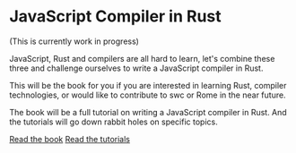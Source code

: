 # JavaScript Compiler in Rust

(This is currently work in progress)

JavaScript, Rust and compilers are all hard to learn,
let's combine these three and challenge ourselves to write a JavaScript compiler in Rust.

This will be the book for you if you are interested in learning Rust, compiler technologies,
or would like to contribute to swc or Rome in the near future.

The book will be a full tutorial on writing a JavaScript compiler in Rust.
And the tutorials will go down rabbit holes on specific topics.

[Read the book](https://boshen.github.io/javascript-compiler-in-rust/docs/intro)
[Read the tutorials](https://boshen.github.io/javascript-compiler-in-rust/blog)
